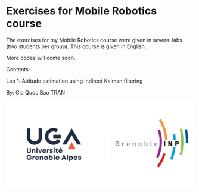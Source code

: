 # Exercises for Mobile Robotics course
The exercises for my Mobile Robotics course were given in several labs (two students per group). This course is given in English.

More codes will come soon.

Contents:

Lab 1: Attitude estimation using indirect Kalman filtering

By: Gia Quoc Bao TRAN

![UGA logo](https://github.com/TRAN-Gia-Quoc-Bao/Course-Mobile-Robotics/blob/main/logoUGA.jpg)
